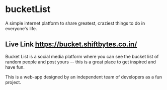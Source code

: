 # bucketList
A simple internet platform to share greatest, craziest things to do in everyone's life.

## Live Link https://bucket.shiftbytes.co.in/

Bucket List is a social media platform where you can see the bucket list of random people and post yours -- this is a great place to get inspired and have fun.

This is a web-app designed by an independent team of developers as a fun project.
